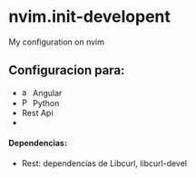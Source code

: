 # nvim.init-developent
My configuration on nvim

## Configuracion para:
- <img src="https://angular.io/assets/images/logos/angular/angular.svg" alt="angular" width="15" > Angular
- <img src="https://www.python.org/static/favicon.ico" alt="Python" width="15" > Python 
- Rest Api
-

#### Dependencias:
- Rest: dependencias de Libcurl, libcurl-devel

